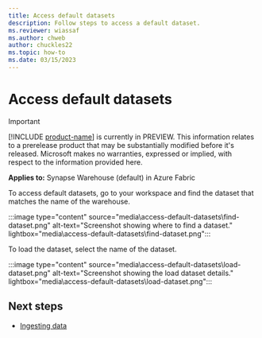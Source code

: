 ```yaml
---
title: Access default datasets
description: Follow steps to access a default dataset.
ms.reviewer: wiassaf
ms.author: chweb
author: chuckles22
ms.topic: how-to
ms.date: 03/15/2023
---
```


# Access default datasets

> [!IMPORTANT]
> [!INCLUDE [product-name](../includes/product-name.md)] is currently in PREVIEW. This information relates to a prerelease product that may be substantially modified before it's released. Microsoft makes no warranties, expressed or implied, with respect to the information provided here.

**Applies to:** Synapse Warehouse (default) in Azure Fabric

To access default datasets, go to your workspace and find the dataset that matches the name of the warehouse.

:::image type="content" source="media\access-default-datasets\find-dataset.png" alt-text="Screenshot showing where to find a dataset." lightbox="media\access-default-datasets\find-dataset.png":::

To load the dataset, select the name of the dataset.

:::image type="content" source="media\access-default-datasets\load-dataset.png" alt-text="Screenshot showing the load dataset details." lightbox="media\access-default-datasets\load-dataset.png":::

## Next steps

- [Ingesting data](../placeholder.md)
